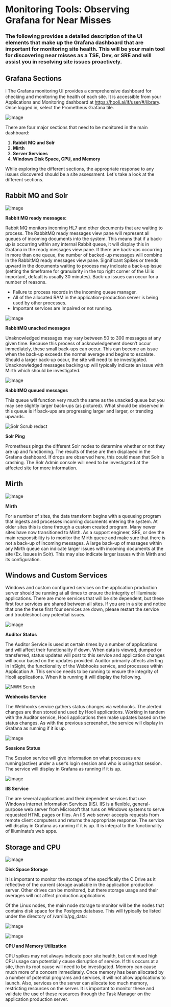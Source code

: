 # Monitoring Tools: Observing Grafana for Near Misses

### The following provides a detailed description of the UI elements that make up the Grafana dashboard that are important for monitoring site health. This will be your main tool for discovering near misses as a TSE, Dev, or SRE and will assist you in resolving site issues proactively. 


**Grafana Sections**
---

ℹ️ The Grafana monitoring UI provides a comprehensive dashboard for checking and monitoring the health of each site. It is accessible from your Applications and Monitoring dashboard at https://hooli.ai/if/user/#/library. Once logged in, select the Prometheus Grafana tile.

![image](https://github.com/user-attachments/assets/cfd3a1bb-9ed5-4f77-9452-c5919fae291c)

There are four major sections that need to be monitored in the main dashboard:

1. **Rabbit MQ and Solr**
2. **Mirth**
3. **Server Services**
4. **Windows Disk Space, CPU, and Memory**

While exploring the different sections, the appropriate response to any issues discovered should be a site assessment. Let's take a look at the different sections.


**Rabbit MQ and Solr**
---

![image](https://github.com/user-attachments/assets/f8d25f1c-a1ba-4006-b07d-495ad3b257e1)

**Rabbit MQ ready messages:**

Rabbit MQ monitors incoming HL7 and other documents that are waiting to process. The RabbitMQ ready messages view pane will represent all queues of incoming documents into the system. This means that if a back-up is occurring within any internal Rabbit queue, it will display this in Grafana in the ready messages view pane. If there are back-ups occurring in more than one queue, the number of backed-up messages will combine in the RabbitMQ ready messages view pane. Significant Spikes or trends upward in the documents waiting to process may indicate a back-up issue (setting the timeframe for granularity in the top right corner of the UI is important, default is usually 30 minutes). Back-up issues can occur for a number of reasons.  
- Failure to process records in the incoming queue manager.
- All of the allocated RAM in the application-production server is being used by other processes.
- Important services are impaired or not running.

![image](https://github.com/user-attachments/assets/6e7f52ad-4c8a-44e3-aeb6-715eed63ec76)

**RabbitMQ unacked messages**

Unaknowledged messages may vary between 50 to 300 messages at any given time. Because this process of acknowledgement doesn’t occur immediately, these small back-ups can occur. This can become an issue when the back-up exceeds the normal average and begins to escalate.  Should a larger back-up occur, the site will need to be investigated. Unacknowledged messages backing up will typically indicate an issue with Mirth which should be investigated.

![image](https://github.com/user-attachments/assets/2225c76a-adc5-4324-bc3e-95634af95512)

**RabbitMQ queued messages**

This queue will function very much the same as the unacked queue but you may see slightly larger back-ups (as pictured). What should be observed in this queue is if back-ups are progressing larger and larger, or trending upwards. 

![Solr Scrub redact](https://github.com/user-attachments/assets/ad0dff43-c8d8-4b26-a521-34a26ce63863)

**Solr Ping**

Prometheus pings the different Solr nodes to determine whether or not they are up and functioning. The results of these are then displayed in the Grafana dashboard. If drops are observed here, this could mean that Solr is crashing. The Solr Admin console will need to be investigated at the affected site for more information.


**Mirth**
---

![image](https://github.com/user-attachments/assets/436affb9-d150-44f0-a340-87dc5fa110ec)

**Mirth**

For a number of sites, the data transform begins with a queueing program that ingests and processes incoming documents entering the system. At older sites this is done through a custom created program. Many newer sites have now transitioned to Mirth. As a support engineer, SRE, or dev the main responsibility is to monitor the Mirth queue and make sure that there is not a back-up of incoming messages. A large back-up of messages within any Mirth queue can indicate larger issues with incoming documents at the site (Ex. Issues in Solr). This may also indicate larger issues within Mirth and its configuration.

**Windows and Custom Services**
---

Windows and custom configured services on the application production server should be running at all times to ensure the integrity of Illuminate applications. There are more services that will be site dependent, but these first four services are shared between all sites. If you are in a site and notice that one the these first four services are down, please restart the service and troubleshoot any potential issues. 

![image](https://github.com/user-attachments/assets/adc21f3e-46a6-4418-b45f-fe3536b82d61)

**Auditor Status**

The Auditor Service is used at certain times by a number of applications and will affect their functionality if down. When data is viewed, dumped or transferred, status updates will post to this service and application changes will occur based on the updates provided. Auditor primarily affects alerting in InSight, the functionality of the Webhooks service, and processes within Application A. This service needs to be running to ensure the integrity of Hooli applications. When it is running it will display the following.

![NWH Scrub](https://github.com/user-attachments/assets/1ef188b1-9485-425a-a3c8-bd241949d595)

**Webhooks Service**

The Webhooks service gathers status changes via webhooks. The alerted changes are then stored and used by Hooli applications. Working in tandem with the Auditor service, Hooli applications then make updates based on the status changes. As with the previous screenshot, the service will display in Grafana as running if it is up. 

![image](https://github.com/user-attachments/assets/cbd28e52-01c5-4320-9cd1-ee52d752fd23)

**Sessions Status**

The Session service will give information on what processes are running(active) under a user’s login session and who is using that session. The service will display in Grafana as running if it is up. 

![image](https://github.com/user-attachments/assets/d111b333-0e54-4ac5-b3b5-283594711880)

**IIS Service**

The are several applications and their dependent services that use Windows Internet Information Services (IIS). IIS is a flexible, general-purpose web server from Microsoft that runs on Windows systems to serve requested HTML pages or files. An IIS web server accepts requests from remote client computers and returns the appropriate response. The service will display in Grafana as running if it is up. It is integral to the functionality of Illuminate’s web apps. 


**Storage and CPU**
---

![image](https://github.com/user-attachments/assets/df331e17-9654-4ec3-bd4a-03170b1b76f4)

**Disk Space Storage**

It is important to monitor the storage of the specifically the C Drive as it reflective of the current storage available in the application production server. Other drives can be monitored, but there storage usage and their overages will not affect production applications. 

Of the Linux nodes, the main node storage to monitor will be the nodes that contains disk space for the Postgres database. This will typically be listed under the directory of /var/lib/pg_data:

![image](https://github.com/user-attachments/assets/0ec21b94-602b-4785-9644-20a83175d9a0)

![image](https://github.com/user-attachments/assets/37ff5748-cd5f-4191-a107-826e00741238)

**CPU and Memory Utilization**

CPU spikes may not always indicate poor site health, but continued high CPU usage can potentially cause disruption of service. If this occurs at a site, then its root cause will need to be investigated. Memory can cause much more of a concern immediately. Once memory has been allocated by a number of potential programs and services, it will not allow applications to launch. Also, services on the server can allocate too much memory, restricting resources on the server. It is important to monitor these and validate the use of these resources through the Task Manager on the application production server.


